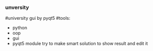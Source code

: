 ### unversity
#university gui  by pyqt5
#tools:
- python 
- oop
- gui
- pyqt5 module
try to make smart solution to show result and edit it 

    
